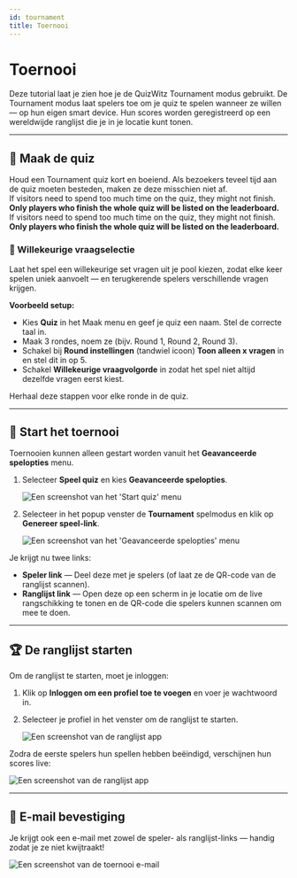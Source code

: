 ```yaml
---
id: tournament
title: Toernooi
---
```


# Toernooi

Deze tutorial laat je zien hoe je de QuizWitz Tournament modus gebruikt. De Tournament modus laat spelers toe om je quiz te spelen wanneer ze willen — op hun eigen smart device. Hun scores worden geregistreerd op een wereldwijde ranglijst die je in je locatie kunt tonen.

---

## 📝 Maak de quiz

Houd een Tournament quiz kort en boeiend. Als bezoekers teveel tijd aan de quiz moeten besteden, maken ze deze misschien niet af.\
If visitors need to spend too much time on the quiz, they might not finish.\
**Only players who finish the whole quiz will be listed on the leaderboard.**\
If visitors need to spend too much time on the quiz, they might not finish.\
**Only players who finish the whole quiz will be listed on the leaderboard.**

### 🎲 Willekeurige vraagselectie

Laat het spel een willekeurige set vragen uit je pool kiezen, zodat elke keer spelen uniek aanvoelt — en terugkerende spelers verschillende vragen krijgen.

**Voorbeeld setup:**

- Kies **Quiz** in het Maak menu en geef je quiz een naam. Stel de correcte taal in.
- Maak 3 rondes, noem ze (bijv. Round 1, Round 2, Round 3).
- Schakel bij **Round instellingen** (tandwiel icoon) **Toon alleen x vragen** in en stel dit in op 5.
- Schakel **Willekeurige vraagvolgorde** in zodat het spel niet altijd dezelfde vragen eerst kiest.

Herhaal deze stappen voor elke ronde in de quiz.

---

## 🚀 Start het toernooi

Toernooien kunnen alleen gestart worden vanuit het **Geavanceerde spelopties** menu.

1. Selecteer **Speel quiz** en kies **Geavanceerde spelopties**.

   ![Een screenshot van het 'Start quiz' menu](/images/tutorials/tournament/tournament-start.png)

2. Selecteer in het popup venster de **Tournament** spelmodus en klik op **Genereer speel-link**.

   ![Een screenshot van het 'Geavanceerde spelopties' menu](/images/tutorials/tournament/tournament-advanced-game-settings.png)

Je krijgt nu twee links:

- **Speler link** — Deel deze met je spelers (of laat ze de QR-code van de ranglijst scannen).
- **Ranglijst link** — Open deze op een scherm in je locatie om de live rangschikking te tonen en de QR-code die spelers kunnen scannen om mee te doen.

---

## 🏆 De ranglijst starten

Om de ranglijst te starten, moet je inloggen:

1. Klik op **Inloggen om een profiel toe te voegen** en voer je wachtwoord in.
2. Selecteer je profiel in het venster om de ranglijst te starten.

   ![Een screenshot van de ranglijst app](/images/tutorials/tournament/leaderboard-start.png)

Zodra de eerste spelers hun spellen hebben beëindigd, verschijnen hun scores live:

![Een screenshot van de ranglijst app](/images/tutorials/tournament/leaderboard.png)

---

## 📧 E-mail bevestiging

Je krijgt ook een e-mail met zowel de speler- als ranglijst-links — handig zodat je ze niet kwijtraakt!

![Een screenshot van de toernooi e-mail](/images/tutorials/tournament/tournament-email.png)
